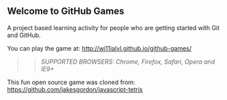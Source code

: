 ## Welcome to GitHub Games

A project based learning activity for people who are getting started with Git and GitHub.

You can play the game at: http://wi11ialvl.github.io/github-games/

>> _*SUPPORTED BROWSERS*: Chrome, Firefox, Safari, Opera and IE9+_

This fun open source game was cloned from: https://github.com/jakesgordon/javascript-tetris
